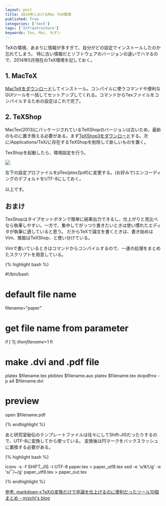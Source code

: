 ```yaml
---
layout: post
title: 2014年におけるMac TeX環境
published: True
categories: ['tech']
tags: ['Infrastructure']
keywords: Tex, Mac, モダン
---
```


TeXの環境、あまりに情報が多すぎて、自分がどの設定でインストールしたのか忘れてしまう。
特に古い情報だとソフトウェアのバージョンの違いでハマるので、2014年5月現在のTeX環境を記しておく。

## 1. MacTeX

[MacTeXをダウンロード](http://tug.org/mactex/)してインストール。コンパイルに使うコマンドや便利なGUIツールを一括してセットアップしてくれる。コマンドからTexファイルをコンパイルするための設定はこれで完了。

## 2. TeXShop

MacTex(2013)にパッケージされているTeXShopのバージョンは古いため、最新のものに置き換える必要がある。まず[TeXShop3をダウンロード](http://pages.uoregon.edu/koch/texshop/)する。次に/Applications/TeX/に存在するTeXShopを削除して新しいものを置く。

TexShopを起動したら、環境設定を行う。

<img src="https://dl.dropboxusercontent.com/u/12208857/img/mac_tex.png" class="image-on-frame-medium">

左下の設定プロファイルをpTex(ptex2pdf)に変更する。(お好みで)エンコーディングのデフォルトをUTF-8にしておく。

以上です。

## おまけ

TexShopはタイプセットボタンで簡単に結果出力できるし、仕上がりと見比べなら執筆しやすい。一方で、集中してがっつり書きたいときは使い慣れたエディタが執筆に適していると思う。
だからTeXで論文を書くときは、書き始めはVim、推敲はTeXShop、と使い分けている。

Vimで書いているときはコマンドからコンパイルするので、一連の処理をまとめたスクリプトを用意している。

{% highlight bash %}

#!/bin/bash

# default file name
filename="paper"

# get file name from parameter
if [ $1 ]; then
    filename=$1
fi

# make .dvi and .pdf file
platex $filename.tex
pbibtex $filename.aux
platex $filename.tex
dvipdfmx -p a4 $filename.dvi

# preview
open $filename.pdf

{% endhighlight %}

あと研究室秘伝のテンプレートファイルは往々にしてShift-JISだったりするので、UTF-8に変換してから使っている。
変換後は円マークをバックスラッシュに置換する必要がある。

{% highlight bash %}

iconv -s -f SHIFT_JIS -t UTF-8 paper.tex > paper_utf8.tex
sed -e 's/¥/\\/g' -e 's/‾/~/g' paper_utf8.tex > paper_out.tex

{% endhighlight %}

[参考: markdown->TeXの変換だけで卒論を仕上げるのに便利だったツール10個まとめ - mizchi's blog](http://mizchi.hatenablog.com/entry/2014/01/20/090957)
